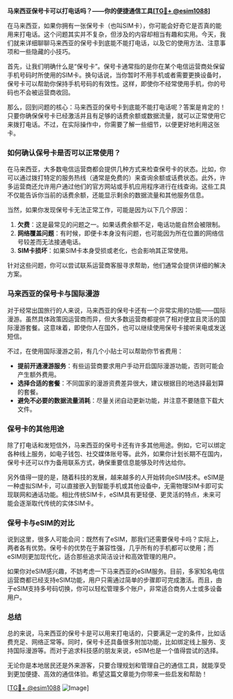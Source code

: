 **马来西亚保号卡可以打电话吗？——你的便捷通信工具[[TG💪+ @esim1088](https://t.me/s/esim1088)]**

在马来西亚，如果你拥有一张保号卡（也叫SIM卡），你可能会好奇它是否真的能用来打电话。这个问题其实并不复杂，但涉及的内容却相当有趣和实用。今天，我们就来详细聊聊马来西亚的保号卡到底能不能打电话，以及它的使用方法、注意事项和一些隐藏的小技巧。

首先，让我们明确什么是“保号卡”。保号卡通常指的是你在某个电信运营商处保留手机号码时所使用的SIM卡。换句话说，当你暂时不用手机或者需要更换设备时，保号卡可以帮助你保持手机号码的有效性。这样，即使你不经常使用手机，你的号码也不会被运营商收回。

那么，回到问题的核心：马来西亚的保号卡到底能不能打电话呢？答案是肯定的！只要你确保保号卡已经激活并且有足够的话费余额或数据流量，就可以正常使用它来拨打电话。不过，在实际操作中，你需要了解一些细节，以便更好地利用这张卡。

### 如何确认保号卡是否可以正常使用？

在马来西亚，大多数电信运营商都会提供几种方式来检查保号卡的状态。比如，你可以通过拨打特定的服务热线（通常是免费的）来查询余额或话费状态。此外，许多运营商还允许用户通过他们的官方网站或手机应用程序进行在线查询。这些工具不仅能告诉你当前的话费余额，还能显示剩余的数据流量和其他服务信息。

当然，如果你发现保号卡无法正常工作，可能是因为以下几个原因：

1. **欠费**：这是最常见的问题之一。如果话费余额不足，电话功能自然会被限制。
2. **网络覆盖问题**：有时候，即便卡本身没有问题，也可能因为所在位置的网络信号较差而无法接通电话。
3. **SIM卡损坏**：如果SIM卡本身受损或老化，也会影响其正常使用。

针对这些问题，你可以尝试联系运营商客服寻求帮助，他们通常会提供详细的解决方案。

### 马来西亚的保号卡与国际漫游

对于经常出国旅行的人来说，马来西亚的保号卡还有一个非常实用的功能——国际漫游。虽然具体政策因运营商而异，但大多数运营商都提供了相对便宜且灵活的国际漫游套餐。这意味着，即使你人在国外，也可以继续使用保号卡接听来电或发送短信。

不过，在使用国际漫游之前，有几个小贴士可以帮助你节省费用：

- **提前开通漫游服务**：有些运营商要求用户手动开启国际漫游功能，否则可能会产生额外费用。
- **选择合适的套餐**：不同国家的漫游资费差异很大，建议根据目的地选择最划算的套餐。
- **避免不必要的数据流量消耗**：尽量关闭自动更新功能，并注意不要随意下载大文件。

### 保号卡的其他用途

除了打电话和发短信外，马来西亚的保号卡还有许多其他用途。例如，它可以绑定各种线上服务，如电子钱包、社交媒体账号等。此外，如果你计划长期不在国内，保号卡还可以作为备用联系方式，确保重要信息能够及时传达给你。

另外值得一提的是，随着科技的发展，越来越多的人开始转向eSIM技术。eSIM是一种虚拟SIM卡，可以直接嵌入到智能手机或其他设备中，无需物理SIM卡即可实现联网和通话功能。相比传统SIM卡，eSIM具有更轻便、更灵活的特点，未来可能会逐渐取代传统的实体SIM卡。

### 保号卡与eSIM的对比

说到这里，很多人可能会问：既然有了eSIM，那我们还需要保号卡吗？实际上，两者各有优势。保号卡的优势在于兼容性强，几乎所有的手机都可以使用；而eSIM则更加现代化，适合那些追求简洁设计和高效管理的用户。

如果你对eSIM感兴趣，不妨考虑一下马来西亚的eSIM服务。目前，多家知名电信运营商都已经支持eSIM功能，用户只需通过简单的步骤即可完成激活。而且，由于eSIM支持多号码切换，你可以轻松管理多个账户，非常适合商务人士或多设备用户。

### 总结

总的来说，马来西亚的保号卡是可以用来打电话的，只要满足一定的条件，比如话费充足、网络正常等。同时，保号卡还具备很多附加功能，比如绑定线上服务、支持国际漫游等。而对于追求科技感的朋友来说，eSIM也是一个值得尝试的选择。

无论你是本地居民还是外来游客，只要合理规划和管理自己的通信工具，就能享受到更加便捷、高效的通信体验。希望这篇文章能为你带来一些启发和帮助！

[[TG💪+ @esim1088](https://t.me/s/esim1088) ![Image](https://i.postimg.cc/4NQfJmqS/Snipaste-2025-05-13-00-14-12.png)]